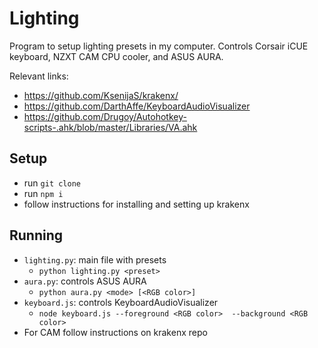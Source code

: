 # Lighting

Program to setup lighting presets in my computer. Controls Corsair iCUE keyboard, NZXT CAM CPU cooler, and ASUS AURA.

Relevant links:
 * https://github.com/KsenijaS/krakenx/
 * https://github.com/DarthAffe/KeyboardAudioVisualizer
 * https://github.com/Drugoy/Autohotkey-scripts-.ahk/blob/master/Libraries/VA.ahk

## Setup
* run `git clone`
* run `npm i`
* follow instructions for installing and setting up krakenx

## Running
* `lighting.py`: main file with presets
  * `python lighting.py <preset>`
* `aura.py`: controls ASUS AURA
  * `python aura.py <mode> [<RGB color>]`
* `keyboard.js`: controls KeyboardAudioVisualizer
  * `node keyboard.js --foreground <RGB color>  --background <RGB color>`
* For CAM follow instructions on krakenx repo